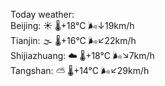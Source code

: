Today weather:  
Beijing: ☀️   🌡️+18°C 🌬️↓19km/h  
Tianjin: 🌫  🌡️+16°C 🌬️↙22km/h  
Shijiazhuang: ☁️   🌡️+18°C 🌬️↘7km/h  
Tangshan: ⛅️  🌡️+14°C 🌬️↙29km/h  
